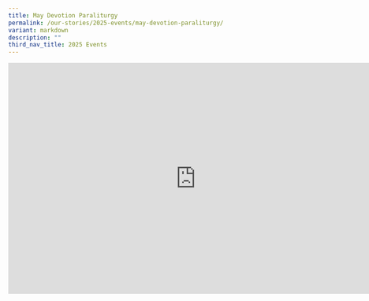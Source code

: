 ```yaml
---
title: May Devotion Paraliturgy
permalink: /our-stories/2025-events/may-devotion-paraliturgy/
variant: markdown
description: ""
third_nav_title: 2025 Events
---
```

<iframe allowfullscreen="true" height="469" width="760" frameborder="0" src="https://docs.google.com/presentation/d/e/2PACX-1vRB-AwUyNa44pGfiU0J8J8aLVjfWQliQhIy5kq8AVxf54Nxuy1YBfdohJS0iJSPJZsMLJ6--uTIEEKK/pubembed?start=true&amp;loop=true&amp;delayms=3000"></iframe>